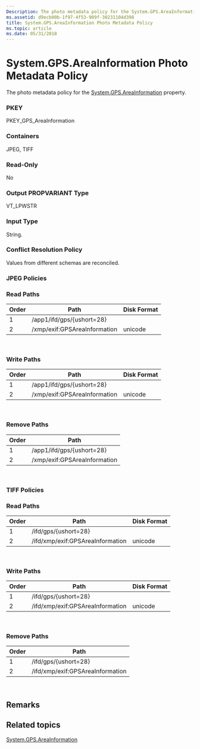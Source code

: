 ```yaml
---
Description: The photo metadata policy for the System.GPS.AreaInformation property.
ms.assetid: d9ecb00b-1f97-4f53-909f-30231104d398
title: System.GPS.AreaInformation Photo Metadata Policy
ms.topic: article
ms.date: 05/31/2018
---
```


# System.GPS.AreaInformation Photo Metadata Policy

The photo metadata policy for the [System.GPS.AreaInformation](../properties/props-system-gps-areainformation.md) property.

### PKEY

PKEY\_GPS\_AreaInformation

### Containers

JPEG, TIFF

### Read-Only

No

### Output PROPVARIANT Type

VT\_LPWSTR

### Input Type

String.

### Conflict Resolution Policy

Values from different schemas are reconciled.

### JPEG Policies

### Read Paths



| Order | Path                         | Disk Format |
|-------|------------------------------|-------------|
| 1     | /app1/ifd/gps/{ushort=28}    |             |
| 2     | /xmp/exif:GPSAreaInformation | unicode     |



 

### Write Paths



| Order | Path                         | Disk Format |
|-------|------------------------------|-------------|
| 1     | /app1/ifd/gps/{ushort=28}    |             |
| 2     | /xmp/exif:GPSAreaInformation | unicode     |



 

### Remove Paths



| Order | Path                         |
|-------|------------------------------|
| 1     | /app1/ifd/gps/{ushort=28}    |
| 2     | /xmp/exif:GPSAreaInformation |



 

### TIFF Policies

### Read Paths



| Order | Path                             | Disk Format |
|-------|----------------------------------|-------------|
| 1     | /ifd/gps/{ushort=28}             |             |
| 2     | /ifd/xmp/exif:GPSAreaInformation | unicode     |



 

### Write Paths



| Order | Path                             | Disk Format |
|-------|----------------------------------|-------------|
| 1     | /ifd/gps/{ushort=28}             |             |
| 2     | /ifd/xmp/exif:GPSAreaInformation | unicode     |



 

### Remove Paths



| Order | Path                             |
|-------|----------------------------------|
| 1     | /ifd/gps/{ushort=28}             |
| 2     | /ifd/xmp/exif:GPSAreaInformation |



 

## Remarks

## Related topics

<dl> <dt>

[System.GPS.AreaInformation](../properties/props-system-gps-areainformation.md)
</dt> </dl>

 

 